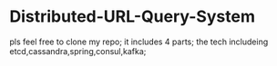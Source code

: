 # Distributed-URL-Query-System
pls feel free to clone my repo;
it includes 4 parts;
the tech includeing etcd,cassandra,spring,consul,kafka;
